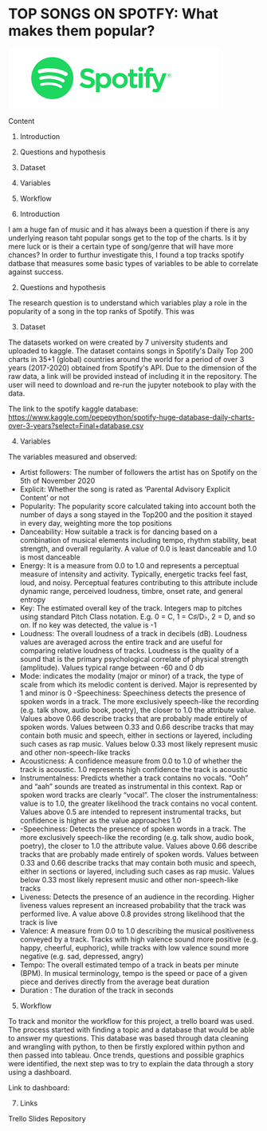 
# TOP SONGS ON SPOTFY: What makes them popular?

![](spotifyimage.png)

Content
1. Introduction
2. Questions and hypothesis 
3. Dataset
4. Variables
5. Workflow


1. Introduction

I am a huge fan of music and it has always been a question if there is any underlying reason taht popular songs get to the top of the charts. Is it by mere luck or is their a certain type of song/genre that will have more chances? In order to furthur investigate this, I found a top tracks spotify datbase that measures some basic types of variables to be able to correlate against success.

2. Questions and hypothesis

The research question is to understand which variables play a role in the popularity of a song in the top ranks of Spotify. This was 

3. Dataset

The datasets worked on were created by 7 university students and uploaded to kaggle. The dataset contains songs in Spotify's Daily Top 200 charts in 35+1 (global) countries around the world for a period of over 3 years (2017-2020) obtained from Spotify's API. Due to the dimension of the raw data, a link will be provided instead of including it in the repository. The user will need to download and re-run the jupyter notebook to play with the data. 

The link to the spotify kaggle database: https://www.kaggle.com/pepepython/spotify-huge-database-daily-charts-over-3-years?select=Final+database.csv

4. Variables

The variables measured and observed:

- Artist followers: The number of followers the artist has on Spotify on the 5th of November 2020 
- Explicit: Whether the song is rated as ‘Parental Advisory Explicit Content’ or not
- Popularity: The popularity score calculated taking into account both the number of days a song stayed in the Top200 and the position it stayed in every day, weighting more the top positions
- Danceability: How suitable a track is for dancing based on a combination of musical elements including tempo, rhythm stability, beat strength, and overall regularity. A value of 0.0 is least danceable and 1.0 is most danceable
- Energy: It is a measure from 0.0 to 1.0 and represents a perceptual measure of intensity and activity. Typically, energetic tracks feel fast, loud, and noisy. Perceptual features contributing to this attribute include dynamic range, perceived loudness, timbre, onset rate, and general entropy
- Key: The estimated overall key of the track. Integers map to pitches using standard Pitch Class notation. E.g. 0 = C, 1 = C♯/D♭, 2 = D, and so on. If no key was detected, the value is -1
- Loudness: The overall loudness of a track in decibels (dB). Loudness values are averaged across the entire track and are useful for comparing relative loudness of tracks. Loudness is the quality of a sound that is the primary psychological correlate of physical strength (amplitude). Values typical range between -60 and 0 db
- Mode: indicates the modality (major or minor) of a track, the type of scale from which its melodic content is derived. Major is represented by 1 and minor is 0
-Speechiness: Speechiness detects the presence of spoken words in a track. The more exclusively speech-like the recording (e.g. talk show, audio book, poetry), the closer to 1.0 the attribute value. Values above 0.66 describe tracks that are probably made entirely of spoken words. Values between 0.33 and 0.66 describe tracks that may contain both music and speech, either in sections or layered, including such cases as rap music. Values below 0.33 most likely represent music and other non-speech-like tracks
- Acousticness: A confidence measure from 0.0 to 1.0 of whether the track is acoustic. 1.0 represents high confidence the track is acoustic
- Instrumentalness: Predicts whether a track contains no vocals. “Ooh” and “aah” sounds are treated as instrumental in this context. Rap or spoken word tracks are clearly “vocal”. The closer the instrumentalness: value is to 1.0, the greater likelihood the track contains no vocal content. Values above 0.5 are intended to represent instrumental tracks, but confidence is higher as the value approaches 1.0
- -Speechiness: Detects the presence of spoken words in a track. The more exclusively speech-like the recording (e.g. talk show, audio book, poetry), the closer to 1.0 the attribute value. Values above 0.66 describe tracks that are probably made entirely of spoken words. Values between 0.33 and 0.66 describe tracks that may contain both music and speech, either in sections or layered, including such cases as rap music. Values below 0.33 most likely represent music and other non-speech-like tracks
- Liveness: Detects the presence of an audience in the recording. Higher liveness values represent an increased probability that the track was performed live. A value above 0.8 provides strong likelihood that the track is live
- Valence: A measure from 0.0 to 1.0 describing the musical positiveness conveyed by a track. Tracks with high valence sound more positive (e.g. happy, cheerful, euphoric), while tracks with low valence sound more negative (e.g. sad, depressed, angry)
- Tempo: The overall estimated tempo of a track in beats per minute (BPM). In musical terminology, tempo is the speed or pace of a given piece and derives directly from the average beat duration
- Duration : The duration of the track in seconds


5. Workflow

To track and monitor the workflow for this project, a trello board was used. The process started with finding a topic and a database that would be able to answer my questions. This database was based through data cleaning and wrangling with python, to then be firstly explored within python and then passed into tableau. Once trends, questions and possible graphics were identified, the next step was to try to explain the data through a story using a dashboard.


Link to dashboard: 

7. Links

Trello
Slides
Repository
